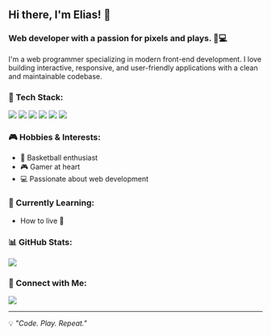 ## Hi there, I'm Elias! 👋

### Web developer with a passion for pixels and plays. 🏀💻

I'm a web programmer specializing in modern front-end development. I love building interactive, responsive, and user-friendly applications with a clean and maintainable codebase.

### 🚀 Tech Stack:

<p align="left">
  <img src="https://img.shields.io/badge/React-000000?style=for-the-badge&logo=react&logoColor=white" />
  <img src="https://img.shields.io/badge/JavaScript-000000?style=for-the-badge&logo=javascript&logoColor=white" />
  <img src="https://img.shields.io/badge/TypeScript-000000?style=for-the-badge&logo=typescript&logoColor=white" />
  <img src="https://img.shields.io/badge/CSS3-000000?style=for-the-badge&logo=css3&logoColor=white" />
  <img src="https://img.shields.io/badge/HTML5-000000?style=for-the-badge&logo=html5&logoColor=white" />
  <img src="https://img.shields.io/badge/Git-000000?style=for-the-badge&logo=git&logoColor=white" />
</p>

### 🎮 Hobbies & Interests:
- 🏀 Basketball enthusiast
- 🎮 Gamer at heart
- 💻 Passionate about web development

### 🌱 Currently Learning:
- How to live 🤯

### 📊 GitHub Stats:
<p align="left">
  <img src="https://github-readme-stats.vercel.app/api?username=Elias&show_icons=true&theme=dark&hide_border=true&bg_color=000000&text_color=ffffff&title_color=ffcc00" />
</p>

### 🔗 Connect with Me:
<p align="left">
  <a href="https://github.com/Elias"><img src="https://img.shields.io/badge/GitHub-000000?style=for-the-badge&logo=github&logoColor=white" /></a>
</p>

---
💡 _"Code. Play. Repeat."_
